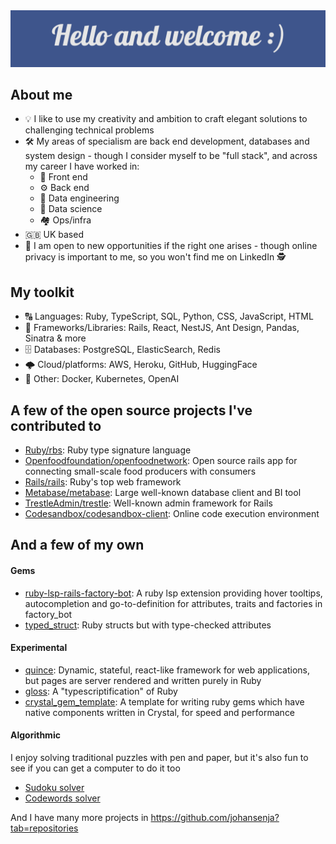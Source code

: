 <img src="./welcome.png" alt="Hello and welcome :)" />

## About me

- 💡 I like to use my creativity and ambition to craft elegant solutions to challenging technical problems
- 🛠 My areas of specialism are back end development, databases and system design - though I consider myself to be "full stack", and across my career I have worked in:
  - 🎨 Front end
  - ⚙️ Back end
  - 🔧 Data engineering
  - 🧪 Data science
  - 🏘 Ops/infra
- 🇬🇧 UK based
- 💼 I am open to new opportunities if the right one arises - though online privacy is important to me, so you won't find me on LinkedIn 🕵️

## My toolkit

- 🔠 Languages: Ruby, TypeScript, SQL, Python, CSS, JavaScript, HTML
- 📖 Frameworks/Libraries: Rails, React, NestJS, Ant Design, Pandas, Sinatra & more
- 🗄️ Databases: PostgreSQL, ElasticSearch, Redis
- 🌩️ Cloud/platforms: AWS, Heroku, GitHub, HuggingFace
- 👀 Other: Docker, Kubernetes, OpenAI

## A few of the open source projects I've contributed to
- [Ruby/rbs](https://github.com/ruby/rbs/pull/501): Ruby type signature language
- [Openfoodfoundation/openfoodnetwork](https://github.com/openfoodfoundation/openfoodnetwork/pulls?q=is:pr+author:johansenja+is:closed): Open source rails app for connecting small-scale food producers with consumers
- [Rails/rails](https://github.com/rails/rails/pull/46740): Ruby's top web framework
- [Metabase/metabase](https://github.com/metabase/metabase/pull/25961): Large well-known database client and BI tool
- [TrestleAdmin/trestle](https://github.com/TrestleAdmin/trestle/pull/431): Well-known admin framework for Rails
- [Codesandbox/codesandbox-client](https://github.com/codesandbox/codesandbox-client/pull/3965): Online code execution environment

## And a few of my own
#### Gems
- [ruby-lsp-rails-factory-bot](https://github.com/johansenja/ruby-lsp-rails-factory-bot): A ruby lsp extension providing hover tooltips, autocompletion and go-to-definition for attributes, traits and factories in factory_bot
- [typed_struct](https://github.com/johansenja/typed_struct): Ruby structs but with type-checked attributes

#### Experimental
- [quince](https://github.com/johansenja/quince): Dynamic, stateful, react-like framework for web applications, but pages are server rendered and written purely in Ruby
- [gloss](https://github.com/johansenja/gloss): A "typescriptification" of Ruby
- [crystal_gem_template](https://github.com/johansenja/crystal_gem_template): A template for writing ruby gems which have native components written in Crystal, for speed and performance

#### Algorithmic
I enjoy solving traditional puzzles with pen and paper, but it's also fun to see if you can get a computer to do it too

- [Sudoku solver](https://github.com/johansenja/sudoku_solver)
- [Codewords solver](https://github.com/johansenja/codewords_solver)

And I have many more projects in https://github.com/johansenja?tab=repositories
